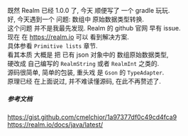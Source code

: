 既然 Realm 已经 1.0.0 了, 今天 顺便写了 一个 gradle 玩玩.  
好, 今天遇到一个 问题:  数组中 原始数据类型转换.  
这个问题 并不是我最先发现.  Realm 的 github 官网 早有 issue.  
现在 在 https://realm.io 可以 看到解决方案.  
具体参看 `Primitive lists` 章节.  
看其本质 大概是 把 已有 json 对象中的 数组原始数据类型,  
硬改成 自己编写的 `RealmString` 或者 `RealmInt` 之类的.  
源码很简单, 简单的包装, 重头戏 是 `Gson` 的 `TypeAdapter`.  
原理已经 在上面说过, 并不难读懂源码, 在此不再赘述了.  

##### 参考文档
https://gist.github.com/cmelchior/1a97377df0c49cd4fca9
https://realm.io/docs/java/latest/
